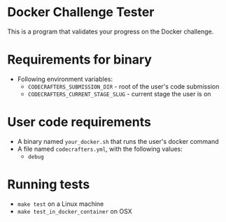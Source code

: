 # Docker Challenge Tester

This is a program that validates your progress on the Docker challenge.

# Requirements for binary

- Following environment variables:
  - `CODECRAFTERS_SUBMISSION_DIR` - root of the user's code submission
  - `CODECRAFTERS_CURRENT_STAGE_SLUG` - current stage the user is on

# User code requirements

- A binary named `your_docker.sh` that runs the user's docker command
- A file named `codecrafters.yml`, with the following values: 
  - `debug`

# Running tests

- `make test` on a Linux machine
- `make test_in_docker_container` on OSX
